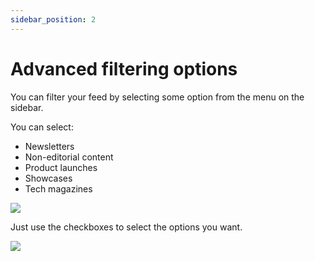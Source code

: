 ```yaml
---
sidebar_position: 2
---
```


# Advanced filtering options

You can filter your feed by selecting some option from the menu on the sidebar.

You can select:
- Newsletters
- Non-editorial content
- Product launches
- Showcases
- Tech magazines

![](https://daily-now-res.cloudinary.com/image/upload/v1636620503/docs/advanced1.svg)

Just use the checkboxes to select the options you want.

![](https://daily-now-res.cloudinary.com/image/upload/v1636620503/docs/advanced2.svg)
